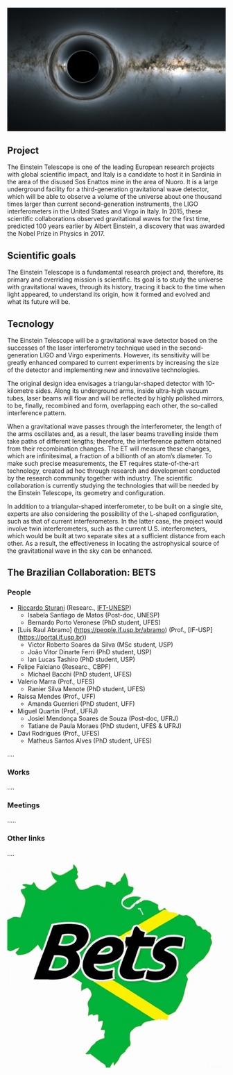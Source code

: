 
![simulated_bh](images/simulated_bh.jpg)

## <a name="project"></a> Project
The Einstein Telescope is one of the leading European research projects with global scientific impact, and Italy is a candidate to host it in Sardinia in the area of the disused Sos Enattos mine in the area of Nuoro. It is a large underground facility for a third-generation gravitational wave detector, which will be able to observe a volume of the universe about one thousand times larger than current second-generation instruments, the LIGO interferometers in the United States and Virgo in Italy. In 2015, these scientific collaborations observed gravitational waves for the first time, predicted 100 years earlier by Albert Einstein, a discovery that was awarded the Nobel Prize in Physics in 2017.

## <a name="scigoals"></a> Scientific goals
The Einstein Telescope is a fundamental research project and, therefore, its primary and overriding mission is scientific. Its goal is to study the universe with gravitational waves, through its history, tracing it back to the time when light appeared, to understand its origin, how it formed and evolved and what its future will be.

## <a name="tecnology"></a> Tecnology

The Einstein Telescope will be a gravitational wave detector based on the successes of the laser interferometry technique used in the second-generation LIGO and Virgo experiments. However, its sensitivity will be greatly enhanced compared to current experiments by increasing the size of the detector and implementing new and innovative technologies.

The original design idea envisages a triangular-shaped detector with 10-kilometre sides. Along its underground arms, inside ultra-high vacuum tubes, laser beams will flow and will be reflected by highly polished mirrors, to be, finally, recombined and form, overlapping each other, the so-called interference pattern.

When a gravitational wave passes through the interferometer, the length of the arms oscillates and, as a result, the laser beams travelling inside them take paths of different lengths; therefore, the interference pattern obtained from their recombination changes. The ET will measure these changes, which are infinitesimal, a fraction of a billionth of an atom’s diameter. To make such precise measurements, the ET requires state-of-the-art technology, created ad hoc through research and development conducted by the research community together with industry. The scientific collaboration is currently studying the technologies that will be needed by the Einstein Telescope, its geometry and configuration.

In addition to a triangular-shaped interferometer, to be built on a single site, experts are also considering the possibility of the L-shaped configuration, such as that of current interferometers. In the latter case, the project would involve twin interferometers, such as the current U.S. interferometers, which would be built at two separate sites at a sufficient distance from each other. As a result, the effectiveness in locating the astrophysical source of the gravitational wave in the sky can be enhanced.

## <a name="collab"></a> The Brazilian Collaboration: BETS

### <a name="people"></a> People

* [Riccardo Sturani](https://professores.ift.unesp.br/riccardo.sturani/) (Researc.,  [IFT-UNESP](https://www.ift.unesp.br/))
  * Isabela Santiago de Matos (Post-doc, UNESP)
  * Bernardo Porto Veronese (PhD student, UFES)
* [Luis Raul Abramo] (https://people.if.usp.br/abramo) (Prof., [IF-USP] (https://portal.if.usp.br))
  * Victor Roberto Soares da Silva (MSc student, USP)
  * João Vitor Dinarte Ferri (PhD student, USP)
  * Ian Lucas Tashiro (PhD student, USP)
* Felipe Falciano (Researc., CBPF)
  * Michael Bacchi (PhD student, UFES)
* Valerio Marra (Prof., UFES)
  * Ranier Silva Menote (PhD student, UFES)
* Raissa Mendes (Prof., UFF)
  * Amanda Guerrieri (PhD student, UFF)
* Miguel Quartin (Prof., UFRJ)
  * Josiel Mendonça Soares de Souza (Post-doc, UFRJ)
  * Tatiane de Paula Moraes (PhD student, UFES & UFRJ)
* Davi Rodrigues (Prof., UFES)
  * Matheus Santos Alves (PhD student, UFES)

....

### Works

....

### Meetings

.....

### Other links

....

![bestsImage](images/bets.jpeg)
